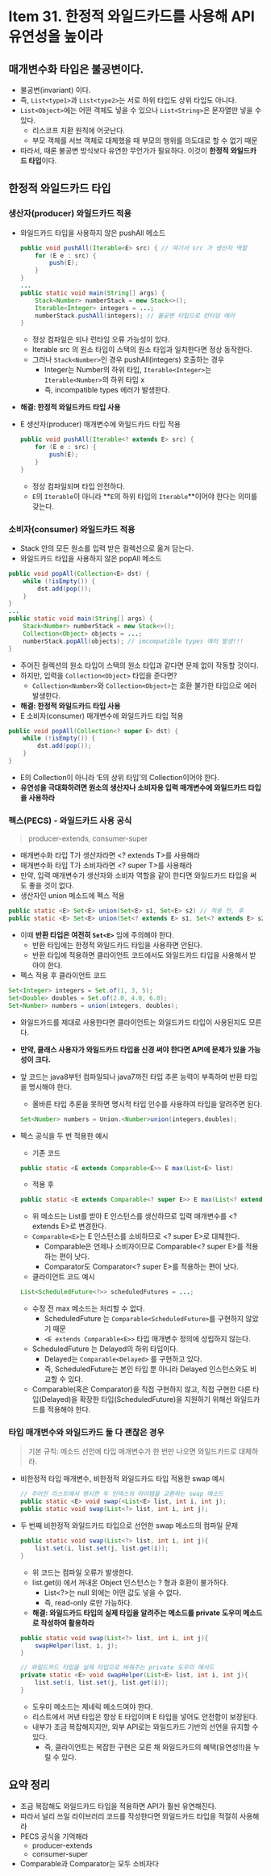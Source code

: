 # Item 31. 한정적 와일드카드를 사용해 API 유연성을 높이라

## 매개변수화 타입은 불공변이다.
- 불공변(invariant) 이다.
- 즉, `List<type1>`과 `List<type2>`는 서로 하위 타입도 상위 타입도 아니다.
- `List<Object>`에는 어떤 객체도 넣을 수 있으나 `List<String>`은 문자열만 넣을 수 있다.
    - 리스코프 치환 원칙에 어긋난다.
    - 부모 객체를 서브 객체로 대체했을 때 부모의 행위를 의도대로 할 수 없기 때문
- 따라서, 때론 불공변 방식보다 유연한 무언가가 필요하다. 이것이 **한정적 와일드카드 타입**이다.

## 한정적 와일드카드 타입
### 생산자(producer) 와일드카드 적용

- 와일드카드 타입을 사용하지 않은 pushAll 메소드
    
    ```java
    public void pushAll(Iterable<E> src) { // 여기서 src 가 생산자 역할
        for (E e : src) {
            push(E);
        }
    }
    ...
    public static void main(String[] args) {
        Stack<Number> numberStack = new Stack<>();
        Iterable<Integer> integers = ...;
        numberStack.pushAll(integers); // 불공변 타입으로 런타임 에러
    }
    ```
    
    - 정상 컴파일은 되나 런타임 오류 가능성이 있다.
    - Iterable src 의 원소 타입이 스택의 원소 타입과 일치한다면 정상 동작한다.
    - 그러나 `Stack<Number>`인 경우 pushAll(integers) 호출하는 경우
        - Integer는 Number의 하위 타입, `Iterable<Integer>`는 `Iterable<Number>`의 하위 타입 x
        - 즉, incompatible types 에러가 발생한다.
- **해결: 한정적 와일드카드 타입 사용**
- E 생산자(producer) 매개변수에 와일드카드 타입 적용
    
    ```java
    public void pushAll(Iterable<? extends E> src) {
        for (E e : src) {
            push(E);
        }
    }
    ```
    
    - 정상 컴파일되며 타입 안전하다.
    - `E`의 `Iterable`이 아니라 **`E`의 하위 타입의 `Iterable`**이어야 한다는 의미를 갖는다.

### 소비자(consumer) 와일드카드 적용

- Stack 안의 모든 원소를 입력 받은 컬렉션으로 옮겨 담는다.
- 와일드카드 타입을 사용하지 않은 popAll 메소드
    
```java
public void popAll(Collection<E> dst) {
    while (!isEmpty()) {
        dst.add(pop());
    }
}
...
public static void main(String[] args) {
    Stack<Number> numberStack = new Stack<>();
    Collection<Object> objects = ...;
    numberStack.popAll(objects); // imcompatible types 에러 발생!!!
}
```
    
- 주어진 컬렉션의 원소 타입이 스택의 원소 타입과 같다면 문제 없이 작동할 것이다.
- 하지만, 입력을 `Collection<Object>` 타입을 준다면?
    - `Collection<Number>`와 `Collection<Object>`는 호환 불가한 타입으로 에러 발생한다.
- **해결: 한정적 와일드카드 타입 사용**
- E 소비자(consumer) 매개변수에 와일드카드 타입 적용
    
```java
public void popAll(Collection<? super E> dst) {
    while (!isEmpty()) {
        dst.add(pop());
    }
}
```

- E의 Collection이 아니라 ‘E의 상위 타입’의 Collection이어야 한다.
- **유연성을 극대화하려면 원소의 생산자나 소비자용 입력 매개변수에 와일드카드 타입을 사용하라**

### 펙스(PECS) - 와일드카드 사용 공식

> producer-extends, consumer-super
>

- 매개변수화 타입 T가 생산자라면 <? extends T>를 사용해라
- 매개변수화 타입 T가 소비자라면 <? super T>를 사용해라
- 만약, 입력 매개변수가 생산자와 소비자 역할을 같이 한다면 와일드카드 타입을 써도 좋을 것이 없다.
- 생산자인 union 메소드에 펙스 적용
    
```java
public static <E> Set<E> union(Set<E> s1, Set<E> s2) // 적용 전, 후
public static <E> Set<E> union(Set<? extends E> s1, Set<? extends E> s2) 
```
    
- 이때 **반환 타입은 여전히 `Set<E>`** 임에 주의해야 한다.
    - 반환 타입에는 한정적 와일드카드 타입을 사용하면 안된다.
    - 반환 타입에 적용하면 클라이언트 코드에서도 와일드카드 타입을 사용해서 받아야 한다.
- 펙스 적용 후 클라이언트 코드
    
```java
Set<Integer> integers = Set.of(1, 3, 5);
Set<Double> doubles = Set.of(2.0, 4.0, 6.0);
Set<Number> numbers = union(integers, doubles);
```

- 와일드카드를 제대로 사용한다면 클라이언트는 와일드카드 타입이 사용된지도 모른다.
- **만약, 클래스 사용자가 와일드카드 타입을 신경 써야 한다면 API에 문제가 있을 가능성이 크다.**
- 앞 코드는 java8부턴 컴파일되나 java7까진 타입 추론 능력이 부족하여 반환 타입을 명시해야 한다.
    - 올바른 타입 추론을 못하면 명시적 타입 인수를 사용하여 타입을 알려주면 된다.
    
    ```java
    Set<Number> numbers = Union.<Number>union(integers,doubles);
    ```
        
- 펙스 공식을 두 번 적용한 예시
    - 기존 코드
    
    ```java
    public static <E extends Comparable<E>> E max(List<E> list)
    ```
    
    - 적용 후
    
    ```java
    public static <E extends Comparable<? super E>> E max(List<? extends E> list)
    ```
    
    - 위 메소드는 List를 받아 E 인스턴스를 생산하므로 입력 매개변수를 <? extends E>로 변경한다.
    - `Comparable<E>`는 E 인스턴스를 소비하므로 <? super E>로 대체한다.
        - Comparable은 언제나 소비자이므로 Comparable<? super E>를 적용하는 편이 낫다.
        - Comparator도 Comparator<? super E>를 적용하는 편이 낫다.
    - 클라이언트 코드 예시
    
    ```java
    List<ScheduledFuture<?>> scheduledFutures = ...;
    ```
    
    - 수정 전 max 메소드는 처리할 수 없다.
        - ScheduledFuture 는 `Comparable<ScheduledFuture>`를 구현하지 않았기 때문
        - `<E extends Comparable<E>>` 타입 매개변수 정의에 성립하지 않는다.
    - ScheduledFuture 는 Delayed의 하위 타입이다.
        - Delayed는 `Comparable<Delayed>` 를 구현하고 있다.
        - 즉, ScheduledFuture는 본인 타입 뿐 아니라 Delayed 인스턴스와도 비교할 수 있다.
    - Comparable(혹은 Comparator)을 직접 구현하지 않고, 직접 구현한 다른 타입(Delayed)을 확장한 타입(ScheduledFuture)을 지원하기 위해선 와일드카드를 적용해야 한다.

### 타입 매개변수와 와일드카드 둘 다 괜찮은 경우

> 기본 규칙: 메소드 선언에 타입 매개변수가 한 번만 나오면 와일드카드로 대체하라.
> 
- 비한정적 타입 매개변수, 비한정적 와일드카드 타입 적용한 swap 예시
    
    ```java
    // 주어진 리스트에서 명시한 두 인덱스의 아이템을 교환하는 swap 메소드
    public static <E> void swap(<List<E> list, int i, int j);
    public static void swap(List<?> list, int i, int j);
    ```
    
- 두 번째 비한정적 와일드카드 타입으로 선언한 swap 메소드의 컴파일 문제
    
    ```java
    public static void swap(List<?> list, int i, int j){
    	list.set(i, list.set(j, list.get(i));
    }
    ```
    
    - 위 코드는 컴파일 오류가 발생한다.
    - list.get(i) 에서 꺼내온 Object 인스턴스는 ? 형과 호환이 불가하다.
        - List<?>는 null 외에는 어떤 값도 넣을 수 없다.
        - 즉, read-only 로만 가능하다.
    - **해결: 와일드카드 타입의 실제 타입을 알려주는 메소드를 private 도우미 메소드로 작성하여 활용하라**
    
    ```java
    public static void swap(List<?> list, int i, int j){
    	swapHelper(list, i, j);
    }
    
    // 와일드카드 타입을 실제 타입으로 바꿔주는 private 도우미 메서드
    private static <E> void swapHelper(List<E> list, int i, int j){
    	list.set(i, list.set(j, list.get(i));
    }
    ```
    
    - 도우미 메소드는 제네릭 메소드여야 한다.
    - 리스트에서 꺼낸 타입은 항상 E 타입이며 E 타입을 넣어도 안전함이 보장된다.
    - 내부가 조금 복잡해지지만, 외부 API로는 와일드카드 기반의 선언을 유지할 수 있다.
        - 즉, 클라이언트는 복잡한 구현은 모른 채 와일드카드의 혜택(유연성!!)을 누릴 수 있다.
    

## 요약 정리

- 조금 복잡해도 와일드카드 타입을 적용하면 API가 훨씬 유연해진다.
- 따라서 널리 쓰일 라이브러리 코드를 작성한다면 와일드카드 타입을 적절히 사용해라
- PECS 공식을 기억해라
    - producer-extends
    - consumer-super
- Comparable과 Comparator는 모두 소비자다